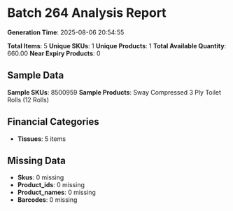# Batch 264 Analysis Report

**Generation Time**: 2025-08-06 20:54:55

**Total Items**: 5
**Unique SKUs**: 1
**Unique Products**: 1
**Total Available Quantity**: 660.00
**Near Expiry Products**: 0

## Sample Data
**Sample SKUs**: 8500959
**Sample Products**: Sway Compressed 3 Ply Toilet Rolls (12 Rolls)

## Financial Categories
- **Tissues**: 5 items

## Missing Data
- **Skus**: 0 missing
- **Product_ids**: 0 missing
- **Product_names**: 0 missing
- **Barcodes**: 0 missing
